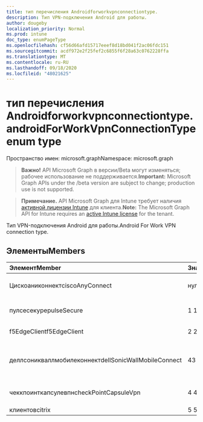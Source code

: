 ```yaml
---
title: тип перечисления Androidforworkvpnconnectiontype.
description: Тип VPN-подключения Android для работы.
author: dougeby
localization_priority: Normal
ms.prod: intune
doc_type: enumPageType
ms.openlocfilehash: cf56d66afd15717eeef8d18bd041f2ac06fdc151
ms.sourcegitcommit: acdf972e2f25fef2c6855f6f28a63c0762228ffa
ms.translationtype: MT
ms.contentlocale: ru-RU
ms.lasthandoff: 09/18/2020
ms.locfileid: "48021625"
---
```

# <a name="androidforworkvpnconnectiontype-enum-type"></a><span data-ttu-id="1d181-103">тип перечисления Androidforworkvpnconnectiontype.</span><span class="sxs-lookup"><span data-stu-id="1d181-103">androidForWorkVpnConnectionType enum type</span></span>

<span data-ttu-id="1d181-104">Пространство имен: microsoft.graph</span><span class="sxs-lookup"><span data-stu-id="1d181-104">Namespace: microsoft.graph</span></span>

> <span data-ttu-id="1d181-105">**Важно!** API Microsoft Graph в версии/Beta могут изменяться; рабочее использование не поддерживается.</span><span class="sxs-lookup"><span data-stu-id="1d181-105">**Important:** Microsoft Graph APIs under the /beta version are subject to change; production use is not supported.</span></span>

> <span data-ttu-id="1d181-106">**Примечание.** API Microsoft Graph для Intune требует наличия [активной лицензии Intune](https://go.microsoft.com/fwlink/?linkid=839381) для клиента.</span><span class="sxs-lookup"><span data-stu-id="1d181-106">**Note:** The Microsoft Graph API for Intune requires an [active Intune license](https://go.microsoft.com/fwlink/?linkid=839381) for the tenant.</span></span>

<span data-ttu-id="1d181-107">Тип VPN-подключения Android для работы.</span><span class="sxs-lookup"><span data-stu-id="1d181-107">Android For Work VPN connection type.</span></span>

## <a name="members"></a><span data-ttu-id="1d181-108">Элементы</span><span class="sxs-lookup"><span data-stu-id="1d181-108">Members</span></span>
|<span data-ttu-id="1d181-109">Элемент</span><span class="sxs-lookup"><span data-stu-id="1d181-109">Member</span></span>|<span data-ttu-id="1d181-110">Значение</span><span class="sxs-lookup"><span data-stu-id="1d181-110">Value</span></span>|<span data-ttu-id="1d181-111">Описание</span><span class="sxs-lookup"><span data-stu-id="1d181-111">Description</span></span>|
|:---|:---|:---|
|<span data-ttu-id="1d181-112">Цискоаниконнект</span><span class="sxs-lookup"><span data-stu-id="1d181-112">ciscoAnyConnect</span></span>|<span data-ttu-id="1d181-113">нуль</span><span class="sxs-lookup"><span data-stu-id="1d181-113">0</span></span>|<span data-ttu-id="1d181-114">Cisco Аниконнект.</span><span class="sxs-lookup"><span data-stu-id="1d181-114">Cisco AnyConnect.</span></span>|
|<span data-ttu-id="1d181-115">пулсесекуре</span><span class="sxs-lookup"><span data-stu-id="1d181-115">pulseSecure</span></span>|<span data-ttu-id="1d181-116">1 </span><span class="sxs-lookup"><span data-stu-id="1d181-116">1</span></span>|<span data-ttu-id="1d181-117">Безопасный импульс.</span><span class="sxs-lookup"><span data-stu-id="1d181-117">Pulse Secure.</span></span>|
|<span data-ttu-id="1d181-118">f5EdgeClient</span><span class="sxs-lookup"><span data-stu-id="1d181-118">f5EdgeClient</span></span>|<span data-ttu-id="1d181-119">2 </span><span class="sxs-lookup"><span data-stu-id="1d181-119">2</span></span>|<span data-ttu-id="1d181-120">Пограничный клиент F5.</span><span class="sxs-lookup"><span data-stu-id="1d181-120">F5 Edge Client.</span></span>|
|<span data-ttu-id="1d181-121">деллсоникваллмобилеконнект</span><span class="sxs-lookup"><span data-stu-id="1d181-121">dellSonicWallMobileConnect</span></span>|<span data-ttu-id="1d181-122">4</span><span class="sxs-lookup"><span data-stu-id="1d181-122">3</span></span>|<span data-ttu-id="1d181-123">Мобильное подключение Dell Сониквалл.</span><span class="sxs-lookup"><span data-stu-id="1d181-123">Dell SonicWALL Mobile Connection.</span></span>|
|<span data-ttu-id="1d181-124">чеккпоинткапсулевпн</span><span class="sxs-lookup"><span data-stu-id="1d181-124">checkPointCapsuleVpn</span></span>|<span data-ttu-id="1d181-125">4 </span><span class="sxs-lookup"><span data-stu-id="1d181-125">4</span></span>|<span data-ttu-id="1d181-126">Проверка покапсулы VPN.</span><span class="sxs-lookup"><span data-stu-id="1d181-126">Check Point Capsule VPN.</span></span>|
|<span data-ttu-id="1d181-127">клиентов</span><span class="sxs-lookup"><span data-stu-id="1d181-127">citrix</span></span>|<span data-ttu-id="1d181-128">5 </span><span class="sxs-lookup"><span data-stu-id="1d181-128">5</span></span>|<span data-ttu-id="1d181-129">Клиентов</span><span class="sxs-lookup"><span data-stu-id="1d181-129">Citrix</span></span>|






